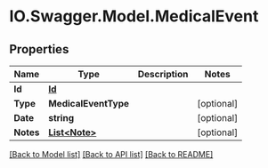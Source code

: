 # IO.Swagger.Model.MedicalEvent
## Properties

Name | Type | Description | Notes
------------ | ------------- | ------------- | -------------
**Id** | [**Id**](Id.md) |  | 
**Type** | **MedicalEventType** |  | [optional] 
**Date** | **string** |  | [optional] 
**Notes** | [**List&lt;Note&gt;**](Note.md) |  | [optional] 

[[Back to Model list]](../README.md#documentation-for-models) [[Back to API list]](../README.md#documentation-for-api-endpoints) [[Back to README]](../README.md)

